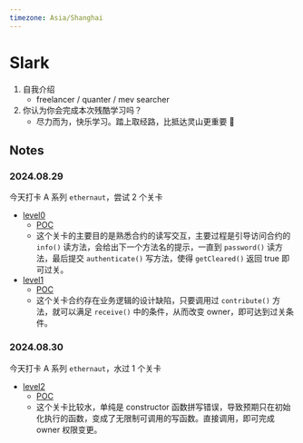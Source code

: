 ```yaml
---
timezone: Asia/Shanghai
---
```


# Slark

1. 自我介绍
    - freelancer / quanter / mev searcher
2. 你认为你会完成本次残酷学习吗？
    - 尽力而为，快乐学习。踏上取经路，比抵达灵山更重要 🐒

## Notes

<!-- Content_START -->

### 2024.08.29

今天打卡 A 系列 `ethernaut`，尝试 2 个关卡

- [level0](https://ethernaut.openzeppelin.com/level/0x7E0f53981657345B31C59aC44e9c21631Ce710c7) 
    - [POC](./Writeup/Slark/test/ethernaut//level0.t.sol) 
    - 这个关卡的主要目的是熟悉合约的读写交互，主要过程是引导访问合约的 `info()` 读方法，会给出下一个方法名的提示，一直到 `password()` 读方法，最后提交 `authenticate()` 写方法，使得 `getCleared()` 返回 true 即可过关。
- [level1](https://ethernaut.openzeppelin.com/level/0x3c34A342b2aF5e885FcaA3800dB5B205fEfa3ffB)
    - [POC](./Writeup/Slark/test/ethernaut//level1.t.sol) 
    - 这个关卡合约存在业务逻辑的设计缺陷，只要调用过 `contribute()` 方法，就可以满足 `receive()` 中的条件，从而改变 owner，即可达到过关条件。 

### 2024.08.30

今天打卡 A 系列 `ethernaut`，水过 1 个关卡

- [level2](https://ethernaut.openzeppelin.com/level/0x676e57FdBbd8e5fE1A7A3f4Bb1296dAC880aa639)
    - [POC](./Writeup/Slark/test/ethernaut//level2.t.sol)
    - 这个关卡比较水，单纯是 constructor 函数拼写错误，导致预期只在初始化执行的函数，变成了无限制可调用的写函数。直接调用，即可完成 owner 权限变更。
    
<!-- Content_END -->
